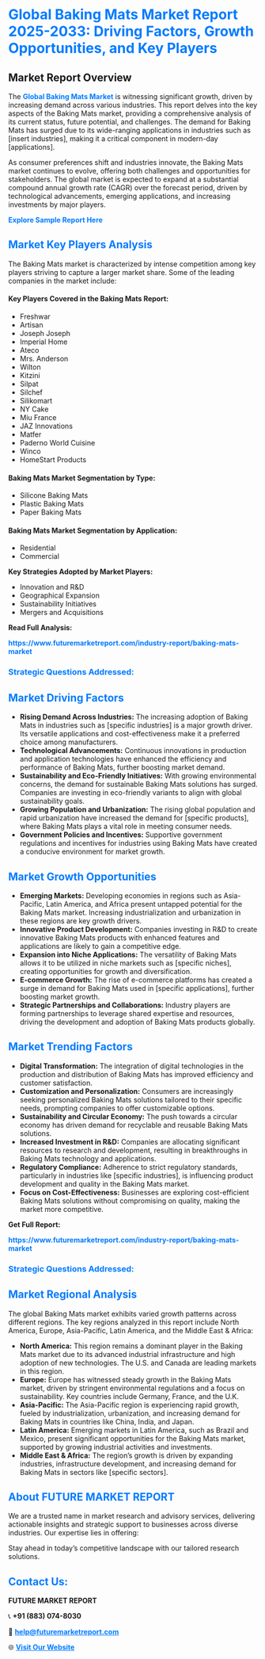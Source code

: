 <h1 style="color: #007BFF;">Global Baking Mats Market Report 2025-2033: Driving Factors, Growth Opportunities, and Key Players</h1>

<section id="overview">
<h2>Market Report Overview</h2>
<p>The <a href="https://www.futuremarketreport.com/industry-report/baking-mats-market" style="color: #007BFF; text-decoration: none;"><strong>Global Baking Mats Market</strong></a> is witnessing significant growth, driven by increasing demand across various industries. This report delves into the key aspects of the Baking Mats market, providing a comprehensive analysis of its current status, future potential, and challenges. The demand for Baking Mats has surged due to its wide-ranging applications in industries such as [insert industries], making it a critical component in modern-day [applications].</p>
<p>As consumer preferences shift and industries innovate, the Baking Mats market continues to evolve, offering both challenges and opportunities for stakeholders. The global market is expected to expand at a substantial compound annual growth rate (CAGR) over the forecast period, driven by technological advancements, emerging applications, and increasing investments by major players.</p>
</section>

<section id="overview">
<p><a href="https://www.futuremarketreport.com/request-sample/reportId=98083" style="color: #007BFF; text-decoration: none;"><strong>Explore Sample Report Here</strong></a></p>
</section>

<section id="key-players">
<h2 style="color: #007BFF;">Market Key Players Analysis</h2>
<p>The Baking Mats market is characterized by intense competition among key players striving to capture a larger market share. Some of the leading companies in the market include:</p>
<h4>Key Players Covered in the Baking Mats Report:</h4>
<ul><li>Freshwar</li><li>Artisan</li><li>Joseph Joseph</li><li>Imperial Home</li><li>Ateco</li><li>Mrs. Anderson</li><li>Wilton</li><li>Kitzini</li><li>Silpat</li><li>Silchef</li><li>Silikomart</li><li>NY Cake</li><li>Miu France</li><li>JAZ Innovations</li><li>Matfer</li><li>Paderno World Cuisine</li><li>Winco</li><li>HomeStart Products</li></ul>
<h4>Baking Mats Market Segmentation by Type:</h4>
<ul><li>Silicone Baking Mats</li><li>Plastic Baking Mats</li><li>Paper Baking Mats</li></ul>

<h4>Baking Mats Market Segmentation by Application:</h4>
<ul><li>Residential</li><li>Commercial</li></ul>
<p><strong>Key Strategies Adopted by Market Players:</strong></p>
<ul>
<li>Innovation and R&D</li>
<li>Geographical Expansion</li>
<li>Sustainability Initiatives</li>
<li>Mergers and Acquisitions</li>
</ul>
</section>

<section>
<p><strong>Read Full Analysis: </strong></p><a href="https://www.futuremarketreport.com/industry-report/baking-mats-market" style="color: #007BFF; text-decoration: none;"><strong>https://www.futuremarketreport.com/industry-report/baking-mats-market</strong></a>
<h3 style="color: #007BFF;">Strategic Questions Addressed:</h3>
</section>

<section id="driving-factors">
<h2 style="color: #007BFF;">Market Driving Factors</h2>
<ul>
<li><strong>Rising Demand Across Industries:</strong> The increasing adoption of Baking Mats in industries such as [specific industries] is a major growth driver. Its versatile applications and cost-effectiveness make it a preferred choice among manufacturers.</li>
<li><strong>Technological Advancements:</strong> Continuous innovations in production and application technologies have enhanced the efficiency and performance of Baking Mats, further boosting market demand.</li>
<li><strong>Sustainability and Eco-Friendly Initiatives:</strong> With growing environmental concerns, the demand for sustainable Baking Mats solutions has surged. Companies are investing in eco-friendly variants to align with global sustainability goals.</li>
<li><strong>Growing Population and Urbanization:</strong> The rising global population and rapid urbanization have increased the demand for [specific products], where Baking Mats plays a vital role in meeting consumer needs.</li>
<li><strong>Government Policies and Incentives:</strong> Supportive government regulations and incentives for industries using Baking Mats have created a conducive environment for market growth.</li>
</ul>
</section>

<section id="growth-opportunities">
<h2 style="color: #007BFF;">Market Growth Opportunities</h2>
<ul>
<li><strong>Emerging Markets:</strong> Developing economies in regions such as Asia-Pacific, Latin America, and Africa present untapped potential for the Baking Mats market. Increasing industrialization and urbanization in these regions are key growth drivers.</li>
<li><strong>Innovative Product Development:</strong> Companies investing in R&D to create innovative Baking Mats products with enhanced features and applications are likely to gain a competitive edge.</li>
<li><strong>Expansion into Niche Applications:</strong> The versatility of Baking Mats allows it to be utilized in niche markets such as [specific niches], creating opportunities for growth and diversification.</li>
<li><strong>E-commerce Growth:</strong> The rise of e-commerce platforms has created a surge in demand for Baking Mats used in [specific applications], further boosting market growth.</li>
<li><strong>Strategic Partnerships and Collaborations:</strong> Industry players are forming partnerships to leverage shared expertise and resources, driving the development and adoption of Baking Mats products globally.</li>
</ul>
</section>

<section id="trending-factors">
<h2 style="color: #007BFF;">Market Trending Factors</h2>
<ul>
<li><strong>Digital Transformation:</strong> The integration of digital technologies in the production and distribution of Baking Mats has improved efficiency and customer satisfaction.</li>
<li><strong>Customization and Personalization:</strong> Consumers are increasingly seeking personalized Baking Mats solutions tailored to their specific needs, prompting companies to offer customizable options.</li>
<li><strong>Sustainability and Circular Economy:</strong> The push towards a circular economy has driven demand for recyclable and reusable Baking Mats solutions.</li>
<li><strong>Increased Investment in R&D:</strong> Companies are allocating significant resources to research and development, resulting in breakthroughs in Baking Mats technology and applications.</li>
<li><strong>Regulatory Compliance:</strong> Adherence to strict regulatory standards, particularly in industries like [specific industries], is influencing product development and quality in the Baking Mats market.</li>
<li><strong>Focus on Cost-Effectiveness:</strong> Businesses are exploring cost-efficient Baking Mats solutions without compromising on quality, making the market more competitive.</li>
</ul>
</section>

<section>
<p><strong>Get Full Report: </strong></p><a href="https://www.futuremarketreport.com/industry-report/baking-mats-market" style="color: #007BFF; text-decoration: none;"><strong>https://www.futuremarketreport.com/industry-report/baking-mats-market</strong></a>
<h3 style="color: #007BFF;">Strategic Questions Addressed:</h3>
</section>


<section id="regional-analysis">
<h2 style="color: #007BFF;">Market Regional Analysis</h2>
<p>The global Baking Mats market exhibits varied growth patterns across different regions. The key regions analyzed in this report include North America, Europe, Asia-Pacific, Latin America, and the Middle East & Africa:</p>
<ul>
<li><strong>North America:</strong> This region remains a dominant player in the Baking Mats market due to its advanced industrial infrastructure and high adoption of new technologies. The U.S. and Canada are leading markets in this region.</li>
<li><strong>Europe:</strong> Europe has witnessed steady growth in the Baking Mats market, driven by stringent environmental regulations and a focus on sustainability. Key countries include Germany, France, and the U.K.</li>
<li><strong>Asia-Pacific:</strong> The Asia-Pacific region is experiencing rapid growth, fueled by industrialization, urbanization, and increasing demand for Baking Mats in countries like China, India, and Japan.</li>
<li><strong>Latin America:</strong> Emerging markets in Latin America, such as Brazil and Mexico, present significant opportunities for the Baking Mats market, supported by growing industrial activities and investments.</li>
<li><strong>Middle East & Africa:</strong> The region’s growth is driven by expanding industries, infrastructure development, and increasing demand for Baking Mats in sectors like [specific sectors].</li>
</ul>
</section>

<footer>
<h2 style="color: #007BFF;">About FUTURE MARKET REPORT</h2>
<p>We are a trusted name in market research and advisory services, delivering actionable insights and strategic support to businesses across diverse industries. Our expertise lies in offering:</p>

<p>Stay ahead in today’s competitive landscape with our tailored research solutions.</p>

<h2 style="color: #007BFF;">Contact Us:</h2>
<p><strong>FUTURE MARKET REPORT</strong></p>
<p>📞 <strong>+91 (883) 074-8030</strong></p>
<p>📧 <strong><a href="mailto:help@futuremarketreport.com" style="color: #007BFF;">help@futuremarketreport.com</a></strong></p>
<p>🌐 <strong><a href="https://www.futuremarketreport.com/" style="color: #007BFF;">Visit Our Website</a></strong></p>
</footer>
